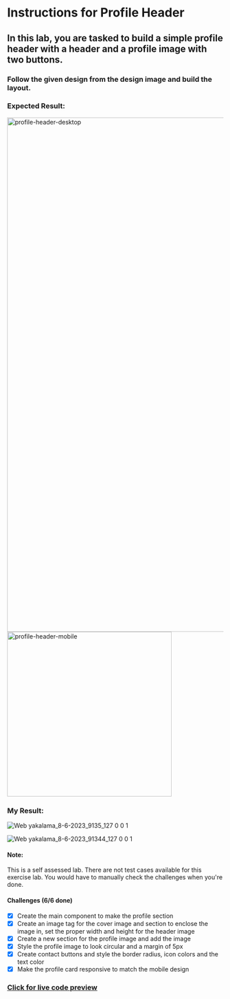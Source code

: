 # Instructions for Profile Header

## In this lab, you are tasked to build a simple profile header with a header and a profile image with two buttons.

### Follow the given design from the design image and build the layout.

### Expected Result:

<img width="1196" alt="profile-header-desktop" src="https://github.com/selimbiber/30Day30Project-HTML5-CSS3-Challenges/assets/117529414/7573caf5-a971-48e7-8ba9-8932be7455bf">

<img width="383" alt="profile-header-mobile" src="https://github.com/selimbiber/30Day30Project-HTML5-CSS3-Challenges/assets/117529414/a4b475ea-d708-495c-9728-de61513548fc">
 
### My Result:

![Web yakalama_8-6-2023_9135_127 0 0 1](https://github.com/selimbiber/30Day30Project-HTML5-CSS3-Challenges/assets/117529414/8021fa63-0f76-468c-a545-b65281bc42bd)

![Web yakalama_8-6-2023_91344_127 0 0 1](https://github.com/selimbiber/30Day30Project-HTML5-CSS3-Challenges/assets/117529414/b5634399-1cf8-4ce0-b3d1-5ed56943b800)

#### Note:

This is a self assessed lab. There are not test cases available for this exercise lab. You would have to manually check the challenges when you're done.

#### Challenges (6/6 done)

- [x] Create the main component to make the profile section
- [x] Create an image tag for the cover image and section to enclose the image in, set the proper width and height for the header image
- [x] Create a new section for the profile image and add the image
- [x] Style the profile image to look circular and a margin of 5px
- [x] Create contact buttons and style the border radius, icon colors and the text color
- [x] Make the profile card responsive to match the mobile design

### [Click for live code preview](https://selimbiber.github.io/Vanilla-CSS-Challenges/Day07-profile-header/)
